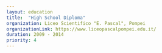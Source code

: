 ```yaml
---
layout: education
title:  "High School Diploma"
organization: Liceo Scientifico "E. Pascal", Pompei
organizationLink: https://www.liceopascalpompei.edu.it/
duration: 2009 - 2014
priority: 4
---
```

